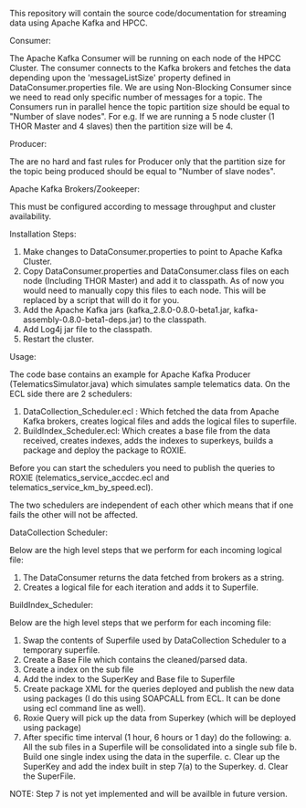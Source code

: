 This repository will contain the source code/documentation for streaming data using Apache Kafka and HPCC.

Consumer:

The Apache Kafka Consumer will be running on each node of the HPCC Cluster. The consumer connects to the Kafka brokers and fetches the data
depending upon the 'messageListSize' property defined in DataConsumer.properties file. We are using Non-Blocking Consumer since we need to read only specific number of messages for a topic.
The Consumers run in parallel hence the topic partition size should be equal to "Number of slave nodes". 
For e.g. If we are running a 5 node cluster (1 THOR Master and 4 slaves) then the partition size will be 4.

Producer:

The are no hard and fast rules for Producer only that the partition size for the topic being produced should be equal to "Number of slave nodes".

Apache Kafka Brokers/Zookeeper:

This must be configured according to message throughput and cluster availability.

Installation Steps:

1. Make changes to DataConsumer.properties to point to Apache Kafka Cluster.
2. Copy DataConsumer.properties and DataConsumer.class files on each node (Including THOR Master) and add it to classpath. 
   As of now you would need to manually copy this files to each node. This will be replaced by a script that will do it for you.
3. Add the Apache Kafka jars (kafka_2.8.0-0.8.0-beta1.jar, kafka-assembly-0.8.0-beta1-deps.jar) to the classpath.
4. Add Log4j jar file to the classpath.
5. Restart the cluster.

Usage:

The code base contains an example for Apache Kafka Producer (TelematicsSimulator.java) which simulates sample telematics data.
On the ECL side there are 2 schedulers:
1. DataCollection_Scheduler.ecl : Which fetched the data from Apache Kafka brokers, creates logical files and adds the logical files to superfile.
2. BuildIndex_Scheduler.ecl: Which creates a base file from the data received, creates indexes, adds the indexes to superkeys, builds a package and deploy the package to ROXIE.


Before you can start the schedulers you need to publish the queries to ROXIE (telematics_service_accdec.ecl and telematics_service_km_by_speed.ecl).

The two schedulers are independent of each other which means that if one fails the other will not be affected.

DataCollection Scheduler:

Below are the high level steps that we perform for each incoming logical file:
1. The DataConsumer returns the data fetched from brokers as a string.
2. Creates a logical file for each iteration and adds it to Superfile.

BuildIndex_Scheduler:

Below are the high level steps that we perform for each incoming file:
1. Swap the contents of Superfile used by DataCollection Scheduler to a temporary superfile.
2. Create a Base File which contains the cleaned/parsed data. 
3. Create a index on the sub file
4. Add the index to the SuperKey and Base file to Superfile
5. Create package XML for the queries deployed and publish the new data using packages (I do this using SOAPCALL from ECL. It can be done using ecl command line as well). 
6. Roxie Query will pick up the data from Superkey (which will be deployed using package)
7. After specific time interval (1 hour, 6 hours or 1 day) do the following:
	a.	All the sub files in a Superfile will be consolidated into a single sub file
	b.	Build one single index using the data in the superfile.
	c.	Clear up the SuperKey and add the index built in step 7(a) to the Superkey.
	d.	Clear the SuperFile. 

NOTE: Step 7 is not yet implemented and will be availble in future version.
